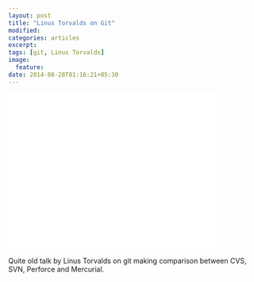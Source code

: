 ```yaml
---
layout: post
title: "Linus Torvalds on Git"
modified:
categories: articles
excerpt:
tags: [git, Linus Torvalds]
image:
  feature:
date: 2014-08-28T01:16:21+05:30
---
```

<iframe width="420" height="315" src="//www.youtube.com/embed/4XpnKHJAok8" frameborder="0"> </iframe>

Quite old talk by Linus Torvalds on git making comparison between CVS, SVN, Perforce and Mercurial.
